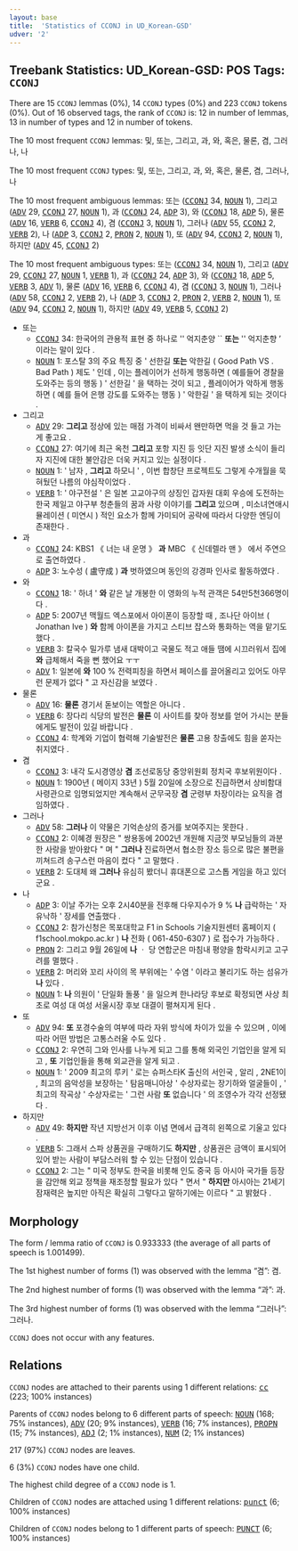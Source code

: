 ```yaml
---
layout: base
title:  'Statistics of CCONJ in UD_Korean-GSD'
udver: '2'
---
```


## Treebank Statistics: UD_Korean-GSD: POS Tags: `CCONJ`

There are 15 `CCONJ` lemmas (0%), 14 `CCONJ` types (0%) and 223 `CCONJ` tokens (0%).
Out of 16 observed tags, the rank of `CCONJ` is: 12 in number of lemmas, 13 in number of types and 12 in number of tokens.

The 10 most frequent `CCONJ` lemmas: 및, 또는, 그리고, 과, 와, 혹은, 물론, 겸, 그러나, 나

The 10 most frequent `CCONJ` types:  및, 또는, 그리고, 과, 와, 혹은, 물론, 겸, 그러나, 나

The 10 most frequent ambiguous lemmas: 또는 (<tt><a href="ko_gsd-pos-CCONJ.html">CCONJ</a></tt> 34, <tt><a href="ko_gsd-pos-NOUN.html">NOUN</a></tt> 1), 그리고 (<tt><a href="ko_gsd-pos-ADV.html">ADV</a></tt> 29, <tt><a href="ko_gsd-pos-CCONJ.html">CCONJ</a></tt> 27, <tt><a href="ko_gsd-pos-NOUN.html">NOUN</a></tt> 1), 과 (<tt><a href="ko_gsd-pos-CCONJ.html">CCONJ</a></tt> 24, <tt><a href="ko_gsd-pos-ADP.html">ADP</a></tt> 3), 와 (<tt><a href="ko_gsd-pos-CCONJ.html">CCONJ</a></tt> 18, <tt><a href="ko_gsd-pos-ADP.html">ADP</a></tt> 5), 물론 (<tt><a href="ko_gsd-pos-ADV.html">ADV</a></tt> 16, <tt><a href="ko_gsd-pos-VERB.html">VERB</a></tt> 6, <tt><a href="ko_gsd-pos-CCONJ.html">CCONJ</a></tt> 4), 겸 (<tt><a href="ko_gsd-pos-CCONJ.html">CCONJ</a></tt> 3, <tt><a href="ko_gsd-pos-NOUN.html">NOUN</a></tt> 1), 그러나 (<tt><a href="ko_gsd-pos-ADV.html">ADV</a></tt> 55, <tt><a href="ko_gsd-pos-CCONJ.html">CCONJ</a></tt> 2, <tt><a href="ko_gsd-pos-VERB.html">VERB</a></tt> 2), 나 (<tt><a href="ko_gsd-pos-ADP.html">ADP</a></tt> 3, <tt><a href="ko_gsd-pos-CCONJ.html">CCONJ</a></tt> 2, <tt><a href="ko_gsd-pos-PRON.html">PRON</a></tt> 2, <tt><a href="ko_gsd-pos-NOUN.html">NOUN</a></tt> 1), 또 (<tt><a href="ko_gsd-pos-ADV.html">ADV</a></tt> 94, <tt><a href="ko_gsd-pos-CCONJ.html">CCONJ</a></tt> 2, <tt><a href="ko_gsd-pos-NOUN.html">NOUN</a></tt> 1), 하지만 (<tt><a href="ko_gsd-pos-ADV.html">ADV</a></tt> 45, <tt><a href="ko_gsd-pos-CCONJ.html">CCONJ</a></tt> 2)

The 10 most frequent ambiguous types:  또는 (<tt><a href="ko_gsd-pos-CCONJ.html">CCONJ</a></tt> 34, <tt><a href="ko_gsd-pos-NOUN.html">NOUN</a></tt> 1), 그리고 (<tt><a href="ko_gsd-pos-ADV.html">ADV</a></tt> 29, <tt><a href="ko_gsd-pos-CCONJ.html">CCONJ</a></tt> 27, <tt><a href="ko_gsd-pos-NOUN.html">NOUN</a></tt> 1, <tt><a href="ko_gsd-pos-VERB.html">VERB</a></tt> 1), 과 (<tt><a href="ko_gsd-pos-CCONJ.html">CCONJ</a></tt> 24, <tt><a href="ko_gsd-pos-ADP.html">ADP</a></tt> 3), 와 (<tt><a href="ko_gsd-pos-CCONJ.html">CCONJ</a></tt> 18, <tt><a href="ko_gsd-pos-ADP.html">ADP</a></tt> 5, <tt><a href="ko_gsd-pos-VERB.html">VERB</a></tt> 3, <tt><a href="ko_gsd-pos-ADV.html">ADV</a></tt> 1), 물론 (<tt><a href="ko_gsd-pos-ADV.html">ADV</a></tt> 16, <tt><a href="ko_gsd-pos-VERB.html">VERB</a></tt> 6, <tt><a href="ko_gsd-pos-CCONJ.html">CCONJ</a></tt> 4), 겸 (<tt><a href="ko_gsd-pos-CCONJ.html">CCONJ</a></tt> 3, <tt><a href="ko_gsd-pos-NOUN.html">NOUN</a></tt> 1), 그러나 (<tt><a href="ko_gsd-pos-ADV.html">ADV</a></tt> 58, <tt><a href="ko_gsd-pos-CCONJ.html">CCONJ</a></tt> 2, <tt><a href="ko_gsd-pos-VERB.html">VERB</a></tt> 2), 나 (<tt><a href="ko_gsd-pos-ADP.html">ADP</a></tt> 3, <tt><a href="ko_gsd-pos-CCONJ.html">CCONJ</a></tt> 2, <tt><a href="ko_gsd-pos-PRON.html">PRON</a></tt> 2, <tt><a href="ko_gsd-pos-VERB.html">VERB</a></tt> 2, <tt><a href="ko_gsd-pos-NOUN.html">NOUN</a></tt> 1), 또 (<tt><a href="ko_gsd-pos-ADV.html">ADV</a></tt> 94, <tt><a href="ko_gsd-pos-CCONJ.html">CCONJ</a></tt> 2, <tt><a href="ko_gsd-pos-NOUN.html">NOUN</a></tt> 1), 하지만 (<tt><a href="ko_gsd-pos-ADV.html">ADV</a></tt> 49, <tt><a href="ko_gsd-pos-VERB.html">VERB</a></tt> 5, <tt><a href="ko_gsd-pos-CCONJ.html">CCONJ</a></tt> 2)


* 또는
  * <tt><a href="ko_gsd-pos-CCONJ.html">CCONJ</a></tt> 34: 한국어의 관용적 표현 중 하나로 '' 억지춘양 `` <b>또는</b> '' 억지춘향 ’ 이라는 말이 있다 .
  * <tt><a href="ko_gsd-pos-NOUN.html">NOUN</a></tt> 1: 포스탈 3의 주요 특징 중 ' 선한길 <b>또는</b> 악한길 ( Good Path VS . Bad Path ) 제도 ' 인데 , 이는 플레이어가 선하게 행동하면 ( 예를들어 경찰을 도와주는 등의 행동 ) ' 선한길 ' 을 택하는 것이 되고 , 플레이어가 악하게 행동하면 ( 예를 들어 은행 강도를 도와주는 행동 ) ' 악한길 ' 을 택하게 되는 것이다 .
* 그리고
  * <tt><a href="ko_gsd-pos-ADV.html">ADV</a></tt> 29: <b>그리고</b> 정상에 있는 매점 가격이 비싸서 왠만하면 먹을 것 들고 가는 게 좋고요 .
  * <tt><a href="ko_gsd-pos-CCONJ.html">CCONJ</a></tt> 27: 여기에 최근 옥천 <b>그리고</b> 포항 지진 등 잇단 지진 발생 소식이 들리자 지진에 대한 불안감은 더욱 커지고 있는 실정이다 .
  * <tt><a href="ko_gsd-pos-NOUN.html">NOUN</a></tt> 1: ' 남자 , <b>그리고</b> 하모니 ' , 이번 합창단 프로젝트도 그렇게 수개월을 묵혀뒀던 나름의 야심작이었다 .
  * <tt><a href="ko_gsd-pos-VERB.html">VERB</a></tt> 1: ' 야구전설 ' 은 일본 고교야구의 상징인 갑자원 대회 우승에 도전하는 한국 제일고 야구부 청춘들의 꿈과 사랑 이야기를 <b>그리고</b> 있으며 , 미소녀연애시뮬레이션 ( 미연시 ) 적인 요소가 함께 가미되어 공략에 따라서 다양한 엔딩이 존재한다 .
* 과
  * <tt><a href="ko_gsd-pos-CCONJ.html">CCONJ</a></tt> 24: KBS1 《 너는 내 운명 》 <b>과</b> MBC 《 신데렐라 맨 》 에서 주연으로 출연하였다 .
  * <tt><a href="ko_gsd-pos-ADP.html">ADP</a></tt> 3: 노수성 ( 盧守成 ) <b>과</b> 벗하였으며 동인의 강경파 인사로 활동하였다 .
* 와
  * <tt><a href="ko_gsd-pos-CCONJ.html">CCONJ</a></tt> 18: ' 하녀 ' <b>와</b> 같은 날 개봉한 이 영화의 누적 관객은 54만5천366명이다 .
  * <tt><a href="ko_gsd-pos-ADP.html">ADP</a></tt> 5: 2007년 맥월드 엑스포에서 아이폰이 등장할 때 , 조나단 아이브 ( Jonathan Ive ) <b>와</b> 함께 아이폰을 가지고 스티브 잡스와 통화하는 역을 맡기도 했다 .
  * <tt><a href="ko_gsd-pos-VERB.html">VERB</a></tt> 3: 칼국수 밀가루 냄새 대박이고 국물도 적고 애들 땜에 시끄러워서 집에 <b>와</b> 급체해서 죽을 뻔 했어요 ㅜㅜ
  * <tt><a href="ko_gsd-pos-ADV.html">ADV</a></tt> 1: 일본에 <b>와</b> 100 % 전력피칭을 하면서 페이스를 끌어올리고 있어도 아무런 문제가 없다 " 고 자신감을 보였다 .
* 물론
  * <tt><a href="ko_gsd-pos-ADV.html">ADV</a></tt> 16: <b>물론</b> 경기서 돋보이는 역할은 아니다 .
  * <tt><a href="ko_gsd-pos-VERB.html">VERB</a></tt> 6: 장다리 식당의 발전은 <b>물론</b> 이 사이트를 찾아 정보를 얻어 가시는 분들에게도 발전이 있길 바랍니다 .
  * <tt><a href="ko_gsd-pos-CCONJ.html">CCONJ</a></tt> 4: 학계와 기업이 협력해 기술발전은 <b>물론</b> 고용 창출에도 힘을 쏟자는 취지였다 .
* 겸
  * <tt><a href="ko_gsd-pos-CCONJ.html">CCONJ</a></tt> 3: 내각 도시경영상 <b>겸</b> 조선로동당 중앙위원회 정치국 후보위원이다 .
  * <tt><a href="ko_gsd-pos-NOUN.html">NOUN</a></tt> 1: 1900년 ( 메이지 33년 ) 5월 20일에 소장으로 진급하면서 상비함대 사령관으로 임명되었지만 계속해서 군무국장 <b>겸</b> 군령부 차장이라는 요직을 겸임하였다 .
* 그러나
  * <tt><a href="ko_gsd-pos-ADV.html">ADV</a></tt> 58: <b>그러나</b> 이 약물은 기억손상의 증거를 보여주지는 못한다 .
  * <tt><a href="ko_gsd-pos-CCONJ.html">CCONJ</a></tt> 2: 이혜경 원장은 " 쌍용동에 2002년 개원해 지금껏 부모님들의 과분한 사랑을 받아왔다 " 며 " <b>그러나</b> 진료하면서 협소한 장소 등으로 많은 불편을 끼쳐드려 송구스런 마음이 컸다 " 고 말했다 .
  * <tt><a href="ko_gsd-pos-VERB.html">VERB</a></tt> 2: 도대체 왜 <b>그러나</b> 유심히 봤더니 휴대폰으로 고스톱 게임을 하고 있더군요 .
* 나
  * <tt><a href="ko_gsd-pos-ADP.html">ADP</a></tt> 3: 이날 주가는 오후 2시40분을 전후해 다우지수가 9 % <b>나</b> 급락하는 ' 자유낙하 ' 장세를 연출했다 .
  * <tt><a href="ko_gsd-pos-CCONJ.html">CCONJ</a></tt> 2: 참가신청은 목포대학교 F1 in Schools 기술지원센터 홈페이지 ( f1school.mokpo.ac.kr ) <b>나</b> 전화 ( 061-450-6307 ) 로 접수가 가능하다 .
  * <tt><a href="ko_gsd-pos-PRON.html">PRON</a></tt> 2: 그리고 9월 26일에 <b>나</b> ㆍ 당 연합군은 마침내 평양을 함락시키고 고구려를 멸했다 .
  * <tt><a href="ko_gsd-pos-VERB.html">VERB</a></tt> 2: 머리와 꼬리 사이의 목 부위에는 ' 수염 ' 이라고 불리기도 하는 섬유가 <b>나</b> 있다 .
  * <tt><a href="ko_gsd-pos-NOUN.html">NOUN</a></tt> 1: <b>나</b> 의원이 ' 단일화 돌풍 ' 을 일으켜 한나라당 후보로 확정되면 사상 최초로 여성 대 여성 서울시장 후보 대결이 펼쳐지게 된다 .
* 또
  * <tt><a href="ko_gsd-pos-ADV.html">ADV</a></tt> 94: <b>또</b> 포경수술의 여부에 따라 자위 방식에 차이가 있을 수 있으며 , 이에 따라 어떤 방법은 고통스러울 수도 있다 .
  * <tt><a href="ko_gsd-pos-CCONJ.html">CCONJ</a></tt> 2: 우연히 그와 인사를 나누게 되고 그를 통해 외국인 기업인을 알게 되고 , <b>또</b> 기업인들을 통해 외교관을 알게 되고 .
  * <tt><a href="ko_gsd-pos-NOUN.html">NOUN</a></tt> 1: ' 2009 최고의 루키 ' 로는 슈퍼스타K 출신의 서인국 , 알리 , 2NE1이 , 최고의 음악성을 보장하는 ' 탐음매니아상 ' 수상자로는 장기하와 얼굴들이 , ' 최고의 작곡상 ' 수상자로는 ' 그런 사람 <b>또</b> 없습니다 ' 의 조영수가 각각 선정됐다 .
* 하지만
  * <tt><a href="ko_gsd-pos-ADV.html">ADV</a></tt> 49: <b>하지만</b> 작년 지방선거 이후 이념 면에서 급격히 왼쪽으로 기울고 있다 .
  * <tt><a href="ko_gsd-pos-VERB.html">VERB</a></tt> 5: 그래서 스파 상품권을 구매하기도 <b>하지만</b> , 상품권은 금액이 표시되어 있어 받는 사람이 부담스러워 할 수 있는 단점이 있습니다 .
  * <tt><a href="ko_gsd-pos-CCONJ.html">CCONJ</a></tt> 2: 그는 " 미국 정부도 한국을 비롯해 인도 중국 등 아시아 국가들 등장을 감안해 외교 정책을 재조정할 필요가 있다 " 면서 " <b>하지만</b> 아시아는 21세기 잠재력은 높지만 아직은 확실히 그렇다고 말하기에는 이르다 " 고 밝혔다 .

## Morphology

The form / lemma ratio of `CCONJ` is 0.933333 (the average of all parts of speech is 1.001499).

The 1st highest number of forms (1) was observed with the lemma “겸”: 겸.

The 2nd highest number of forms (1) was observed with the lemma “과”: 과.

The 3rd highest number of forms (1) was observed with the lemma “그러나”: 그러나.

`CCONJ` does not occur with any features.


## Relations

`CCONJ` nodes are attached to their parents using 1 different relations: <tt><a href="ko_gsd-dep-cc.html">cc</a></tt> (223; 100% instances)

Parents of `CCONJ` nodes belong to 6 different parts of speech: <tt><a href="ko_gsd-pos-NOUN.html">NOUN</a></tt> (168; 75% instances), <tt><a href="ko_gsd-pos-ADV.html">ADV</a></tt> (20; 9% instances), <tt><a href="ko_gsd-pos-VERB.html">VERB</a></tt> (16; 7% instances), <tt><a href="ko_gsd-pos-PROPN.html">PROPN</a></tt> (15; 7% instances), <tt><a href="ko_gsd-pos-ADJ.html">ADJ</a></tt> (2; 1% instances), <tt><a href="ko_gsd-pos-NUM.html">NUM</a></tt> (2; 1% instances)

217 (97%) `CCONJ` nodes are leaves.

6 (3%) `CCONJ` nodes have one child.

The highest child degree of a `CCONJ` node is 1.

Children of `CCONJ` nodes are attached using 1 different relations: <tt><a href="ko_gsd-dep-punct.html">punct</a></tt> (6; 100% instances)

Children of `CCONJ` nodes belong to 1 different parts of speech: <tt><a href="ko_gsd-pos-PUNCT.html">PUNCT</a></tt> (6; 100% instances)

